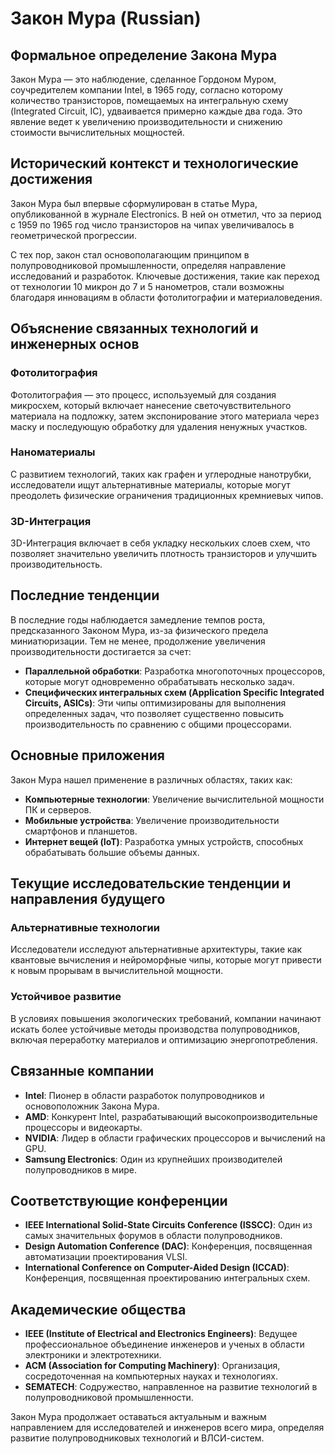 # Закон Мура (Russian)

## Формальное определение Закона Мура

Закон Мура — это наблюдение, сделанное Гордоном Муром, соучредителем компании Intel, в 1965 году, согласно которому количество транзисторов, помещаемых на интегральную схему (Integrated Circuit, IC), удваивается примерно каждые два года. Это явление ведет к увеличению производительности и снижению стоимости вычислительных мощностей.

## Исторический контекст и технологические достижения

Закон Мура был впервые сформулирован в статье Мура, опубликованной в журнале Electronics. В ней он отметил, что за период с 1959 по 1965 год число транзисторов на чипах увеличивалось в геометрической прогрессии. 

С тех пор, закон стал основополагающим принципом в полупроводниковой промышленности, определяя направление исследований и разработок. Ключевые достижения, такие как переход от технологии 10 микрон до 7 и 5 нанометров, стали возможны благодаря инновациям в области фотолитографии и материаловедения.

## Объяснение связанных технологий и инженерных основ

### Фотолитография

Фотолитография — это процесс, используемый для создания микросхем, который включает нанесение светочувствительного материала на подложку, затем экспонирование этого материала через маску и последующую обработку для удаления ненужных участков.

### Наноматериалы

С развитием технологий, таких как графен и углеродные нанотрубки, исследователи ищут альтернативные материалы, которые могут преодолеть физические ограничения традиционных кремниевых чипов.

### 3D-Интеграция

3D-Интеграция включает в себя укладку нескольких слоев схем, что позволяет значительно увеличить плотность транзисторов и улучшить производительность.

## Последние тенденции

В последние годы наблюдается замедление темпов роста, предсказанного Законом Мура, из-за физического предела миниатюризации. Тем не менее, продолжение увеличения производительности достигается за счет:

- **Параллельной обработки**: Разработка многопоточных процессоров, которые могут одновременно обрабатывать несколько задач.
- **Специфических интегральных схем (Application Specific Integrated Circuits, ASICs)**: Эти чипы оптимизированы для выполнения определенных задач, что позволяет существенно повысить производительность по сравнению с общими процессорами.

## Основные приложения

Закон Мура нашел применение в различных областях, таких как:

- **Компьютерные технологии**: Увеличение вычислительной мощности ПК и серверов.
- **Мобильные устройства**: Увеличение производительности смартфонов и планшетов.
- **Интернет вещей (IoT)**: Разработка умных устройств, способных обрабатывать большие объемы данных.

## Текущие исследовательские тенденции и направления будущего

### Альтернативные технологии

Исследователи исследуют альтернативные архитектуры, такие как квантовые вычисления и нейроморфные чипы, которые могут привести к новым прорывам в вычислительной мощности.

### Устойчивое развитие

В условиях повышения экологических требований, компании начинают искать более устойчивые методы производства полупроводников, включая переработку материалов и оптимизацию энергопотребления.

## Связанные компании

- **Intel**: Пионер в области разработок полупроводников и основоположник Закона Мура.
- **AMD**: Конкурент Intel, разрабатывающий высокопроизводительные процессоры и видеокарты.
- **NVIDIA**: Лидер в области графических процессоров и вычислений на GPU.
- **Samsung Electronics**: Один из крупнейших производителей полупроводников в мире.

## Соответствующие конференции

- **IEEE International Solid-State Circuits Conference (ISSCC)**: Один из самых значительных форумов в области полупроводников.
- **Design Automation Conference (DAC)**: Конференция, посвященная автоматизации проектирования VLSI.
- **International Conference on Computer-Aided Design (ICCAD)**: Конференция, посвященная проектированию интегральных схем.

## Академические общества

- **IEEE (Institute of Electrical and Electronics Engineers)**: Ведущее профессиональное объединение инженеров и ученых в области электроники и электротехники.
- **ACM (Association for Computing Machinery)**: Организация, сосредоточенная на компьютерных науках и технологиях.
- **SEMATECH**: Содружество, направленное на развитие технологий в полупроводниковой промышленности.

Закон Мура продолжает оставаться актуальным и важным направлением для исследователей и инженеров всего мира, определяя развитие полупроводниковых технологий и ВЛСИ-систем.